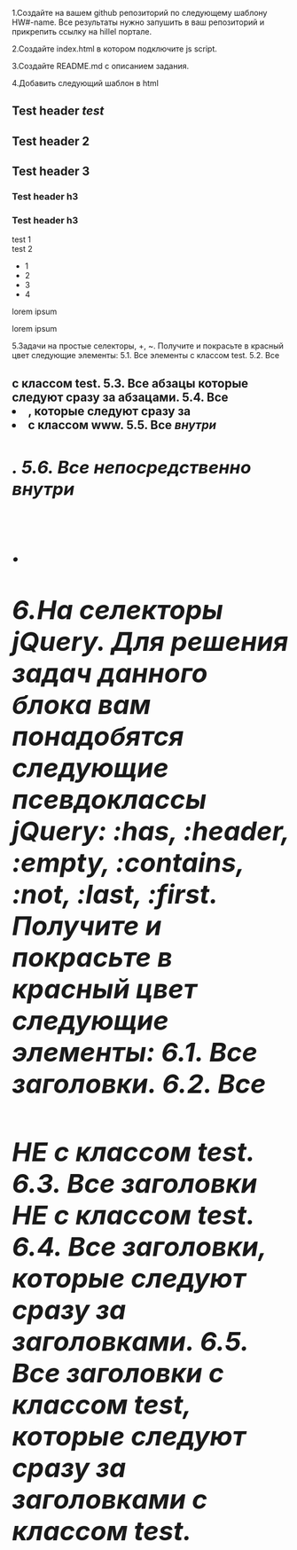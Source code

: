 1.Создайте на вашем github репозиторий по следующему шаблону HW#-name. Все результаты нужно запушить в ваш репозиторий и прикрепить ссылку на hillel портале.

2.Создайте index.html в котором подключите js script.

3.Создайте README.md с описанием задания.

4.Добавить следующий шаблон в html
<h2>Test header <i>test</i></h2>
<h2 class="test">Test header 2</h2>
<h2 class="test">Test header 3</h2>
<h3>Test header h3</h3>
<h3 class="test">Test header h3</h3>
 
<div class="test">test 1</div>
<div class="test">test 2</div>
<ul>
    <li>1</li>
    <li class="test">2</li>
    <li class="www">3</li>
    <li>4</li>
</ul>
<p>lorem ipsum </p><p>lorem ipsum</p>

5.Задачи на простые селекторы, +, ~. 
Получите и покрасьте в красный цвет следующие элементы:
    5.1. Все элементы с классом test.
    5.2. Все <h2> с классом test. 
    5.3. Все абзацы которые следуют сразу за абзацами. 
    5.4. Все <li>, которые следуют сразу за <li> с классом www.
    5.5. Все <i> внутри <h2>.
    5.6. Все <i> непосредственно внутри <h2>. 

6.На селекторы jQuery. 
Для решения задач данного блока вам понадобятся следующие псевдоклассы jQuery: :has, :header, :empty, :contains, :not, :last, :first.
Получите и покрасьте в красный цвет следующие элементы:
    6.1. Все заголовки.
    6.2. Все <h2> НЕ с классом test.
    6.3. Все заголовки НЕ с классом test. 
    6.4. Все заголовки, которые следуют сразу за заголовками. 
    6.5. Все заголовки с классом test, которые следуют сразу за заголовками с классом test.
